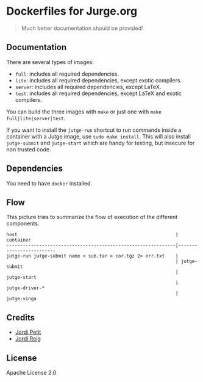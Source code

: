 # Dockerfiles for Jurge.org

> Much better documentation should be provided!


## Documentation

There are several types of images:

- `full`: includes all required dependencies.
- `lite`: includes all required dependencies, except exotic compilers.
- `server`: includes all required dependencies, except LaTeX.
- `test`: includes all required dependencies, except LaTeX and exotic compilers.

You can build the three images with `make` or just one with `make full|lite|server|test`.

If you want to install the `jutge-run` shortcut to run commands inside a container with a Jutge image, use
`sudo make install`. This will also install `jutge-submit` and `jutge-start` which are handy for testing, but insecure for non trusted code.


## Dependencies

You need to have `docker` installed.


## Flow

This picture tries to summarize the flow of execution of the different components:

```
host                                                          | container
--------------------------------------------------------------|-------------------------
jutge-run jutge-submit name < sub.tar > cor.tgz 2> err.txt    |
                                                              | jutge-submit
                                                              |     jutge-start
                                                              |         jutge-driver-*
                                                              |             jutge-vinga
```


## Credits

- [Jordi Petit](https://github.com/jordi-petit)
- [Jordi Reig](https://github.com/jordireig)


## License

Apache License 2.0
